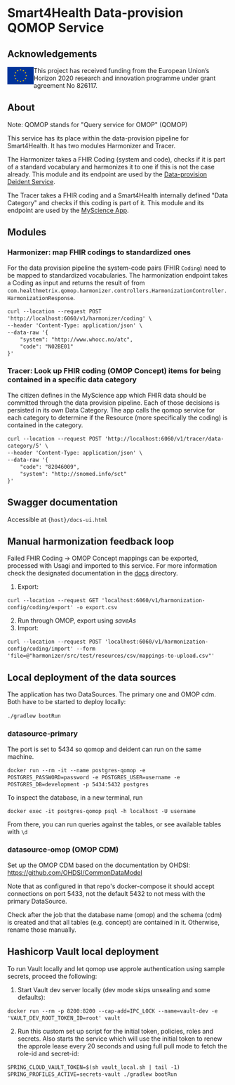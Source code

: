 # Smart4Health Data-provision QOMOP Service

## Acknowledgements

<img src="./img/eu.jpg" align="left" alt="European Flag" width="60">

This project has received funding from the European Union’s Horizon 2020 research and innovation programme under grant agreement No 826117.

## About

Note: QOMOP stands for  "Query service for OMOP" (QOMOP)

This service has its place within the data-provision pipeline for Smart4Health. It has two modules Harmonizer and
Tracer.

The Harmonizer takes a FHIR Coding (system and code), checks if it is part of a standard vocabulary and harmonizes it to
one if this is not the case already. This module and its endpoint are used by
the [Data-provision Deident Service](https://github.com/smart4health/dataprovision-deident-service).

The Tracer takes a FHIR coding and a Smart4Health internally defined "Data Category" and checks if this coding is part
of it. This module and its endpoint are used by the [MyScience App](https://github.com/smart4health/my-science-app).

## Modules

### Harmonizer: map FHIR codings to standardized ones

For the data provision pipeline the system-code pairs (FHIR `Coding`) need to be mapped to standardized vocabularies.
The harmonization endpoint takes a Coding as input and returns the result of
from `com.healthmetrix.qomop.harmonizer.controllers.HarmonizationController.HarmonizationResponse`.

```shell
curl --location --request POST 'http://localhost:6060/v1/harmonizer/coding' \
--header 'Content-Type: application/json' \
--data-raw '{
    "system": "http://www.whocc.no/atc",
    "code": "N02BE01"
}'
```

### Tracer: Look up FHIR coding (OMOP Concept) items for being contained in a specific data category

The citizen defines in the MyScience app which FHIR data should be committed through the data provision pipeline. Each
of
those decisions is persisted in its own Data Category. The app calls the qomop service for each category to determine if
the Resource (more specifically the coding) is contained in the category.

```shell
curl --location --request POST 'http://localhost:6060/v1/tracer/data-category/5' \
--header 'Content-Type: application/json' \
--data-raw '{
    "code": "82046009",
    "system": "http://snomed.info/sct"
}'
```

## Swagger documentation

Accessible at `{host}/docs-ui.html`

## Manual harmonization feedback loop

Failed FHIR Coding -> OMOP Concept mappings can be exported, processed with Usagi and imported to this service. For more
information check the designated documentation in the [docs](docs) directory.

1. Export:

```
curl --location --request GET 'localhost:6060/v1/harmonization-config/coding/export' -o export.csv
```

2. Run through OMOP, export using _saveAs_
3. Import:

```
curl --location --request POST 'localhost:6060/v1/harmonization-config/coding/import' --form 'file=@"harmonizer/src/test/resources/csv/mappings-to-upload.csv"'
```

## Local deployment of the data sources

The application has two DataSources. The primary one and OMOP cdm. Both have to be started to deploy locally:

`./gradlew bootRun`

### datasource-primary

The port is set to 5434 so qomop and deident can run on the same machine.

```shell
docker run --rm -it --name postgres-qomop -e POSTGRES_PASSWORD=password -e POSTGRES_USER=username -e POSTGRES_DB=development -p 5434:5432 postgres
```

To inspect the database, in a new terminal, run

```shell script
docker exec -it postgres-qomop psql -h localhost -U username
```

From there, you can run queries against the tables, or see available tables with `\d`

### datasource-omop (OMOP CDM)

Set up the OMOP CDM based on the documentation by OHDSI: https://github.com/OHDSI/CommonDataModel

Note that as configured in that repo's docker-compose it should accept connections on port 5433,
not the default 5432 to not mess with the primary DataSource.

Check after the job that the database name (omop) and the schema (cdm) is created and that all tables (e.g. concept) are
contained in it. Otherwise, rename those manually.

## Hashicorp Vault local deployment

To run Vault locally and let qomop use approle authentication using sample secrets, proceed the following:

1. Start Vault dev server locally (dev mode skips unsealing and some defaults):

```shell
docker run --rm -p 8200:8200 --cap-add=IPC_LOCK --name=vault-dev -e 'VAULT_DEV_ROOT_TOKEN_ID=root' vault
```

2. Run this custom set up script for the initial token, policies, roles and secrets. Also starts the service which will
   use the initial token to renew the approle lease every 20 seconds and using full pull mode to fetch the role-id and
   secret-id:

```shell
SPRING_CLOUD_VAULT_TOKEN=$(sh vault_local.sh | tail -1) SPRING_PROFILES_ACTIVE=secrets-vault ./gradlew bootRun
```
